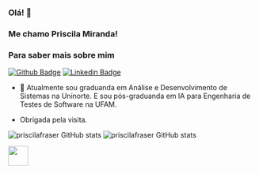 ### Olá! 👋

### Me chamo Priscila Miranda!

### Para saber mais sobre mim

[![Github Badge](https://img.shields.io/badge/-Github-000?style=flat-square&logo=Github&logoColor=white&link=https://github.com/priscilafraser)](https://github.com/priscilafraser)       [![Linkedin Badge](https://img.shields.io/badge/-LinkedIn-blue?style=flat-square&logo=Linkedin&logoColor=white&link=https://www.linkedin.com/in/priscila-miranda-95a60b4a/)](https://www.linkedin.com/in/priscila-miranda-95a60b4a/)


- 🔭 Atualmente sou graduanda em Análise e Desenvolvimento de Sistemas na Uninorte. E sou pós-graduanda em IA para Engenharia de Testes de Software na UFAM.

- Obrigada pela visita.
<!--
**priscilafraser/priscilafraser** is a ✨ _special_ ✨ repository because its `README.md` (this file) appears on your GitHub profile.


Here are some ideas to get you started:

- 🔭 I’m currently working on ...
- 🌱 I’m currently learning ...
- 👯 I’m looking to collaborate on ...
- 🤔 I’m looking for help with ...
- 💬 Ask me about ...
- 📫 How to reach me: ...
- 😄 Pronouns: ...
- ⚡ Fun fact: ...
-->

![priscilafraser GitHub stats](https://github-readme-stats.vercel.app/api?username=priscilafraser&theme=nightowl&show_icons=true) ![priscilafraser GitHub stats](https://github-readme-stats.vercel.app/api/top-langs/?username=priscilafraser&layout=compact&langs_count=7&theme=nightowl)






<img src=https://github.com/TheDudeThatCode/TheDudeThatCode/blob/master/Assets/Developer.gif width="40">
